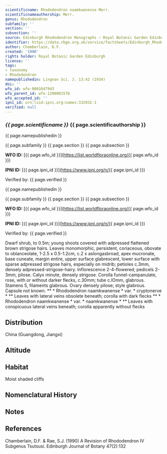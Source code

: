 ```yaml
---
scientificname: Rhododendron naamkwanense Merr.
scientificnameauthorship: Merr.
genus: Rhododendron
subfamily: ''
section: ''
subsection: ''
source: Edinburgh Rhododendron Monographs – Royal Botanic Garden Edinburgh
identifier: https://data.rbge.org.uk/service/factsheets/Edinburgh_Rhododendron_Monographs.xhtml
author: Chamberlain, D.F.
created: '1990'
rights holder: Royal Botanic Garden Edinburgh
license: ''
tags:
- taxonomy
- Rhododendron
namepublishedin: Lingnan Sci. J. 13:42 (1934)
doi: ''
wfo_id: wfo-0001047943
wfo_parent_id: wfo-1200001570
wfo_accepted_id: ''
ipni_id: urn:lsid:ipni.org:names:332932-1
verified: null
---
```

### _{{ page.scientificname }}_ {{ page.scientificauthorship }}
 {{ page.namepublishedin }}

{{ page.subfamily }} {{ page.section }} {{ page.subsection }}

**WFO ID:** [{{ page.wfo_id }}](https://list.worldfloraonline.org/{{ page.wfo_id }})

**IPNI ID:** [{{ page.ipni_id }}](https://www.ipni.org/n/{{ page.ipni_id }})

Verified by: {{ page.verified }}

 {{ page.namepublishedin }}

{{ page.subfamily }} {{ page.section }} {{ page.subsection }}

**WFO ID:** [{{ page.wfo_id }}](https://list.worldfloraonline.org/{{ page.wfo_id }})

**IPNI ID:** [{{ page.ipni_id }}](https://www.ipni.org/n/{{ page.ipni_id }})

Verified by: {{ page.verified }}



Dwarf shrub, to 0.5m; young shoots covered with adpressed flattened brown strigose hairs. Leaves monomorphic, persistent, coriaceous, obovate to oblanceolate, 1-2.5 x 0.5-1.2cm, c.2 x aslongasbroad, apex mucronate, base cuneate, margin entire, upper surface glabrescent, lower surface with sparse adpressed strigose hairs, especially on midrib; petioles c.3mm, densely adpressed-strigose-hairy. Inflorescence 2-4-flowered; pedicels 2-3mm, pilose. Calyx minute, densely strigose. Corolla funnel-campanulate, rose, with or without darker flecks, c.30mm; tube c.lOmm, glabrous. Stamens 5, filaments glabrous. Ovary densely pilose; style glabrous. Capsule not known. ** * Rhododendron naamkwanense * var. * cryptonerve * ** Leaves with lateral veins obsolete beneath; corolla with dark flecks ** * Rhododendron naamkwanense * var. * naamkwanense * ** Leaves with conspicuous lateral veins beneath; corolla apparently without flecks

## Distribution
China (Guangdong, Jiangxi)

## Altitude


## Habitat
Moist shaded cliffs

## Nomenclatural History

                       
## Notes


## References

Chamberlain, D.F. & Rae, S.J. (1990) A Revision of Rhododendron IV Subgenus Tsutsusi. Edinburgh Journal of Botany 47(2):132
